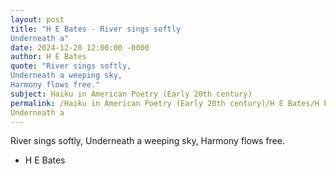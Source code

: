 ```yaml
---
layout: post
title: "H E Bates - River sings softly
Underneath a"
date: 2024-12-28 12:00:00 -0000
author: H E Bates
quote: "River sings softly,
Underneath a weeping sky,
Harmony flows free."
subject: Haiku in American Poetry (Early 20th century)
permalink: /Haiku in American Poetry (Early 20th century)/H E Bates/H E Bates - River sings softly
Underneath a
---
```


River sings softly,
Underneath a weeping sky,
Harmony flows free.

- H E Bates
